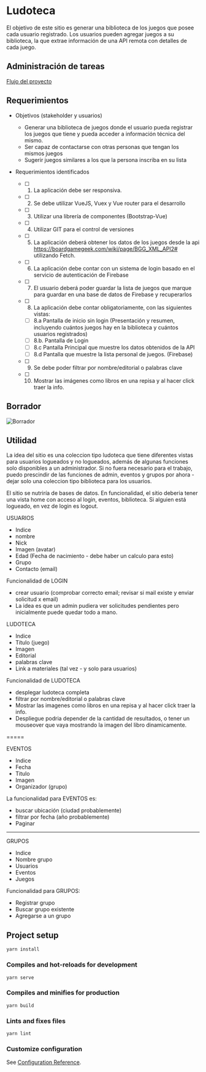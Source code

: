 # Ludoteca

El objetivo de este sitio es generar una biblioteca de los juegos que posee cada usuario registrado.
Los usuarios pueden agregar juegos a su biblioteca, la que extrae información de una API remota con detalles de cada juego. 

## Administración de tareas

[Flujo del proyecto](https://github.com/users/Ellamir/projects/1)
 
 
## Requerimientos

- Objetivos (stakeholder y usuarios)
  - Generar una biblioteca de juegos donde el usuario pueda registrar los juegos que tiene y pueda acceder a información técnica del mismo. 
  - Ser capaz de contactarse con otras personas que tengan los mismos juegos
  - Sugerir juegos similares a los que la persona inscriba en su lista
  
- Requerimientos identificados
   - [ ]  1. La aplicación debe ser responsiva.
  - [ ]   2. Se debe utilizar VueJS, Vuex y Vue router para el desarrollo
  - [ ]   3. Utilizar una librería de componentes (Bootstrap-Vue)
  - [ ]   4. Utilizar GIT para el control de versiones
   - [ ]  5. La aplicación deberá obtener los datos de los juegos desde la api 
        https://boardgamegeek.com/wiki/page/BGG_XML_API2# utilizando Fetch.
   - [ ]  6. La aplicación debe contar con un sistema de login basado en el servicio de 
    autenticación de Firebase
   - [ ]  7. El usuario deberá poder guardar la lista de juegos que marque para guardar
        en una base de datos de Firebase y recuperarlos
  - [ ]   8. La aplicación debe contar obligatoriamente, con las siguientes vistas:
       - [ ]  8.a Pantalla de inicio sin login (Presentación y resumen, incluyendo cuántos 
        juegos hay en la biblioteca y cuántos usuarios registrados)
       - [ ]  8.b. Pantalla de Login
      - [ ]   8.c Pantalla Principal que muestre los datos obtenidos de la API
      - [ ]   8.d Pantalla que muestre la lista personal de juegos. (Firebase)
  - [ ]   9. Se debe poder filtrar por nombre/editorial o palabras clave
  - [ ]   10. Mostrar las imágenes como libros en una repisa y al hacer click traer la info.
     
     
## Borrador

![Borrador](https://www.dragon.cl/borrador.png)

## Utilidad

La idea del sitio es una coleccion tipo ludoteca que tiene diferentes vistas para usuarios logueados y no logueados, 
además de algunas funciones solo disponibles a un administrador. Si no fuera necesario para el trabajo, 
puedo prescindir de las funciones de admin, eventos y grupos por ahora - dejar solo una coleccion tipo biblioteca para los usuarios.

El sitio se nutriría de bases de datos. 
En funcionalidad, el sitio deberia tener una vista home con acceso al login, eventos, biblioteca. 
Si alguien está logueado, en vez de login es logout. 

USUARIOS
- Indice 
- nombre
- Nick
- Imagen (avatar)
- Edad (Fecha de nacimiento - debe haber un calculo para esto)
- Grupo 
- Contacto (email)

Funcionalidad de LOGIN
- crear usuario (comprobar correcto email; revisar si mail existe y enviar solicitud x email)
- La idea es que un admin pudiera ver solicitudes pendientes pero inicialmente puede quedar todo a mano. 

LUDOTECA
- Indice
- Título (juego) 
- Imagen
- Editorial
- palabras clave
- Link a materiales (tal vez - y solo para usuarios) 

Funcionalidad de LUDOTECA
- desplegar ludoteca completa
- filtrar por nombre/editorial o palabras clave
- Mostrar las imagenes como libros en una repisa y al hacer click traer la info.
- Despliegue podria depender de la cantidad de resultados, o tener un mouseover que vaya mostrando la imagen del libro dinamicamente. 

=====

EVENTOS
- Indice
- Fecha
- Titulo
- Imagen
- Organizador (grupo)

La funcionalidad para EVENTOS es: 
- buscar ubicación (ciudad probablemente)
- filtrar por fecha (año probablemente)
- Paginar 

----

GRUPOS
- Indice
- Nombre grupo
- Usuarios
- Eventos 
- Juegos

Funcionalidad para GRUPOS:
- Registrar grupo
- Buscar grupo existente
- Agregarse a un grupo

## Project setup
```
yarn install
```

### Compiles and hot-reloads for development
```
yarn serve
```

### Compiles and minifies for production
```
yarn build
```

### Lints and fixes files
```
yarn lint
```

### Customize configuration
See [Configuration Reference](https://cli.vuejs.org/config/).
